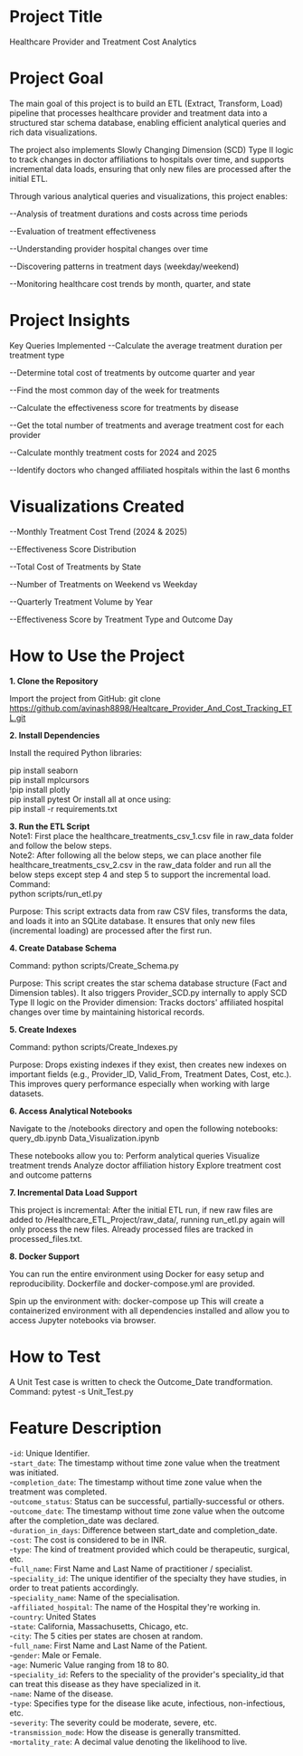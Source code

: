 # Project Title
Healthcare Provider and Treatment Cost Analytics

# Project Goal
The main goal of this project is to build an ETL (Extract, Transform, Load) pipeline that processes healthcare provider and treatment data into a structured star schema database, enabling efficient analytical queries and rich data visualizations.

The project also implements Slowly Changing Dimension (SCD) Type II logic to track changes in doctor affiliations to hospitals over time, and supports incremental data loads, ensuring that only new files are processed after the initial ETL.

Through various analytical queries and visualizations, this project enables:

--Analysis of treatment durations and costs across time periods

--Evaluation of treatment effectiveness

--Understanding provider hospital changes over time

--Discovering patterns in treatment days (weekday/weekend)

--Monitoring healthcare cost trends by month, quarter, and state

# Project Insights
Key Queries Implemented
--Calculate the average treatment duration per treatment type

--Determine total cost of treatments by outcome quarter and year

--Find the most common day of the week for treatments

--Calculate the effectiveness score for treatments by disease

--Get the total number of treatments and average treatment cost for each provider

--Calculate monthly treatment costs for 2024 and 2025

--Identify doctors who changed affiliated hospitals within the last 6 months

# Visualizations Created
--Monthly Treatment Cost Trend (2024 & 2025)

--Effectiveness Score Distribution

--Total Cost of Treatments by State

--Number of Treatments on Weekend vs Weekday

--Quarterly Treatment Volume by Year

--Effectiveness Score by Treatment Type and Outcome Day

# How to Use the Project

**1. Clone the Repository**

Import the project from GitHub:
git clone https://github.com/avinash8898/Healtcare_Provider_And_Cost_Tracking_ETL.git

**2. Install Dependencies**

Install the required Python libraries:

pip install seaborn  
pip install mplcursors  
!pip install plotly  
pip install pytest
Or install all at once using:  
pip install -r requirements.txt

**3. Run the ETL Script**  
Note1: First place the healthcare_treatments_csv_1.csv file in raw_data folder and follow the below steps.  
Note2: After following all the below steps, we can place another file healthcare_treatments_csv_2.csv
in the raw_data folder and run all the below steps except step 4 and step 5 to support the incremental load.  
Command:  
python scripts/run_etl.py

Purpose:
This script extracts data from raw CSV files, transforms the data, and loads it into an SQLite database.
It ensures that only new files (incremental loading) are processed after the first run.

**4. Create Database Schema**

Command:
python scripts/Create_Schema.py

Purpose:
This script creates the star schema database structure (Fact and Dimension tables).
It also triggers Provider_SCD.py internally to apply SCD Type II logic on the Provider dimension:
Tracks doctors' affiliated hospital changes over time by maintaining historical records.

**5. Create Indexes**

Command:
python scripts/Create_Indexes.py

Purpose:
Drops existing indexes if they exist, then creates new indexes on important fields (e.g., Provider_ID, Valid_From, Treatment Dates, Cost, etc.).
This improves query performance especially when working with large datasets.

**6. Access Analytical Notebooks**

Navigate to the /notebooks directory and open the following notebooks:
query_db.ipynb
Data_Visualization.ipynb


These notebooks allow you to:
Perform analytical queries
Visualize treatment trends
Analyze doctor affiliation history
Explore treatment cost and outcome patterns

**7. Incremental Data Load Support**

This project is incremental:
After the initial ETL run, if new raw files are added to /Healthcare_ETL_Project/raw_data/, running run_etl.py again will only process the new files.
Already processed files are tracked in processed_files.txt.

**8. Docker Support**

You can run the entire environment using Docker for easy setup and reproducibility.
Dockerfile and docker-compose.yml are provided.

Spin up the environment with:
docker-compose up
This will create a containerized environment with all dependencies installed and allow you to access Jupyter notebooks via browser.

# How to Test
A Unit Test case is written to check the Outcome_Date trandformation.  
Command: pytest -s Unit_Test.py

# Feature Description

-`id`: Unique Identifier.  
-`start_date`: The timestamp without time zone value when the treatment was initiated.  
-`completion_date`: The timestamp without time zone value when the treatment was completed.  
-`outcome_status`: Status can be successful, partially-successful or others.  
-`outcome_date`: The timestamp without time zone value when the outcome after the completion_date was declared.  
-`duration_in_days`: Difference between start_date and completion_date.  
-`cost`: The cost is considered to be in INR.  
-`type`: The kind of treatment provided which could be therapeutic, surgical, etc.  
-`full_name`: First Name and Last Name of practitioner / specialist.  
-`speciality_id`: The unique identifier of the specialty they have studies, in order to treat patients accordingly.  
-`speciality_name`: Name of the specialisation.  
-`affiliated_hospital`: The name of the Hospital they're working in.  
-`country`: United States  
-`state`: California, Massachusetts, Chicago, etc.  
-`city`: The 5 cities per states are chosen at random.  
-`full_name`: First Name and Last Name of the Patient.  
-`gender`: Male or Female.  
-`age`: Numeric Value ranging from 18 to 80.  
-`speciality_id`: Refers to the speciality of the provider's speciality_id that can treat this disease as they have specialized in it.  
-`name`: Name of the disease.  
-`type`: Specifies type for the disease like acute, infectious, non-infectious, etc.  
-`severity`: The severity could be moderate, severe, etc.  
-`transmission_mode`: How the disease is generally transmitted.  
-`mortality_rate`: A decimal value denoting the likelihood to live.  
